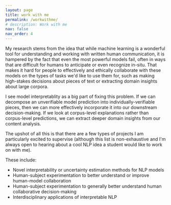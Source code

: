 ```yaml
---
layout: page
title: work with me
permalink: /workwithme/
# description: Work with me
nav: false
nav_order: 4
---
```



My research stems from the idea that while machine learning is a wonderful tool for understanding and working with written human communication, it is hampered by the fact that even the most powerful models fail, often in ways that are difficult for humans to anticipate or even recognize in-situ. That makes it hard for people to effectively and ethically collaborate with these models on the types of tasks we'd like to use them for, such as making high-stakes decisions about pieces of text or extracting domain insights about large corpora. 

I see model interpretablity as a big part of fixing this problem. If we can decompose an unverifiable model prediction into individually-verifiable pieces, then we can more effectively incorporate it into our downstream decision-making. If we look at corpus-level explanations rather than corpus-level predictions, we can extract deeper domain insights from our content analysis. 

The upshot of all this is that there are a few types of projects I am particularly excited to supervise (although this list is non-exhaustive and I'm always open to hearing about a cool NLP idea a student would like to work on with me). 

These include:
- Novel interpretability or uncertainty estimation methods for NLP models
- Human-subject experimentation to better understand or improve human-model collaboration
- Human-subject experimentation to generally better understand human collaborative decision-making
- Interdisciplinary applications of interpretable NLP


[//]: # (If you are a current or incoming UNH masters or undergraduate student, or a potential UNH PhD student, send me an email at **samuel DOT carton AT unh.edu** with your CV and I'll be happy to set up a meeting to chat further. )